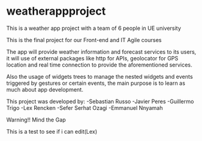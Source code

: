 # weatherappproject

This is a weather app project with a team of 6 people in UE university

This is the final project for our Front-end and IT Agile courses

The app will provide weather information and forecast services to its users, it will use
of external packages like http for APIs, geolocator for GPS location and real time connection
to provide the aforementioned services.

Also the usage of widgets trees to manage the nested widgets and events triggered by gestures
or certain events, the main purpose is to learn as much about app development.

This project was developed by:
-Sebastian Russo
-Javier Peres
-Guillermo Trigo
-Lex Rencken
-Sefer Serhat Ozagi
-Emmanuel Nnyamah

Warning!! Mind the Gap


This is a test to see if i can edit(Lex)
